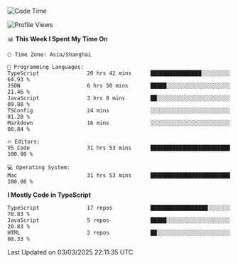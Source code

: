<!--START_SECTION:waka-->
![Code Time](http://img.shields.io/badge/Code%20Time-7%2C355%20hrs%2045%20mins-blue)

![Profile Views](http://img.shields.io/badge/Profile%20Views-0-blue)

📊 **This Week I Spent My Time On** 

```text
🕑︎ Time Zone: Asia/Shanghai

💬 Programming Languages: 
TypeScript               20 hrs 42 mins      ████████████████░░░░░░░░░   64.93 % 
JSON                     6 hrs 50 mins       █████░░░░░░░░░░░░░░░░░░░░   21.46 % 
JavaScript               3 hrs 8 mins        ██░░░░░░░░░░░░░░░░░░░░░░░   09.88 % 
TSConfig                 24 mins             ░░░░░░░░░░░░░░░░░░░░░░░░░   01.28 % 
Markdown                 16 mins             ░░░░░░░░░░░░░░░░░░░░░░░░░   00.84 % 

🔥 Editors: 
VS Code                  31 hrs 53 mins      █████████████████████████   100.00 % 

💻 Operating System: 
Mac                      31 hrs 53 mins      █████████████████████████   100.00 % 
```

**I Mostly Code in TypeScript** 

```text
TypeScript               17 repos            ██████████████████░░░░░░░   70.83 % 
JavaScript               5 repos             █████░░░░░░░░░░░░░░░░░░░░   20.83 % 
HTML                     2 repos             ██░░░░░░░░░░░░░░░░░░░░░░░   08.33 % 
```




 Last Updated on 03/03/2025 22:11:35 UTC
<!--END_SECTION:waka-->
